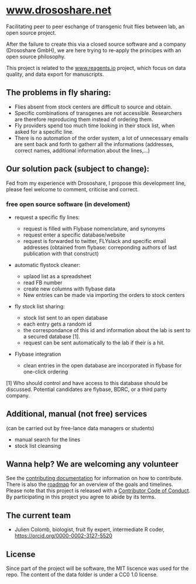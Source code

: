 

# www.drososhare.net

Facilitating peer to peer eschange of transgenic fruit flies between lab, an open source project.

After the failure to create this via a closed source software and a company (Drososhare GmbH), we are here trying to re-apply the principes with an open source philosophy.

This project is related to the www.reagents.io project, which focus on data quality, and data export for manuscripts.



## The problems in fly sharing:

- Flies absent from stock centers are difficult to source and obtain.
- Specific combinations of transgenes are not accessible. Researchers are therefore reproducing them instead of ordering them.
- Fly providers spend too much time looking in their stock list, when asked for a specific line.
- There is no automation of the order system, a lot of unnecessary emails are sent back and forth to gatherr all the informations (addresses, correct names, additional information about the lines,...)



## Our solution pack (subject to change): 

Fed from my experience with Drososhare, I propose this development line, please feel welcome to comment, criticise and correct.

### free open source software (in develoment)

- request a specific fly lines: 
    - request is filled with Flybase nomenclature, and synonyms
    - request enter a specific database/website
    - request is forwarded to twitter, FLYslack and specific email addresses (obtained from flybase: correponding authors of last publication with that construct)

- automatic flystock cleaner:
    - uplaod list as a spreadsheet
    - read FB number
    - create new columns with flybase data
    - New entries can be made via importing the orders to stock centers

- fly stock list sharing:
     - stock list sent to an open database
     - each entry gets a random id
     - the correspondance of this id and information about the lab is sent to a secured database [1].
     - request can be sent automatically to the lab if their is a hit.
- Flybase integration
    - clean entries in the open database are incorporated in flybase for one-click ordering
     

[1] Who should control and have access to this database should be discussed. Potential candidates are flybase, BDRC, or a third party company.

## Additional, manual (not free) services

(can be carried out by free-lance data managers or students)

- manual search for the lines
- stock list cleansing


## Wanna help? We are welcoming any volunteer

See the [contributing documentation](contributing.md) for information on how to
contribute. There is also the [roadmap](roadmap.md) for an overview of the goals 
and timelines. Please note that this project is released with a 
[Contributor Code of Conduct](CONDUCT.md). By participating in this project you
agree to abide by its terms.



## The current team

- Julien Colomb, biologist, fruit fly expert, intermediate R coder, https://orcid.org/0000-0002-3127-5520



## License

Since part of the project will be software, the MIT liscence was used for the repo. The content of the data folder is under a CC0 1.0 license.
